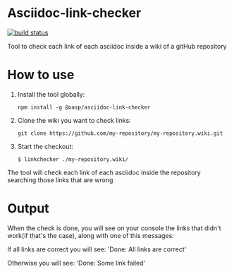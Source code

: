 # Asciidoc-link-checker

[![build status](https://travis-ci.org/oasp/asciidoc-link-checker.svg?branch=master)](https://travis-ci.org/oasp/asciidoc-link-checker)

Tool to check each link of each asciidoc inside a wiki of a gitHub repository
# How to use

1. Install the tool globally:

	`npm install -g @oasp/asciidoc-link-checker`

2. Clone the wiki you want to check links:

	`git clone https://github.com/my-repository/my-repository.wiki.git`

3. Start the checkout:

	`$ linkchecker ./my-repository.wiki/`

The tool will check each link of each asciidoc inside the repository searching those links that are wrong

# Output
When the check is done, you will see on your console the links that didn't work(if that's the case), along with one of this messages:

If all links are correct you will see:
'Done: All links are correct'

Otherwise you will see:
'Done: Some link failed' 
